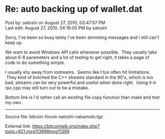 # Re: auto backing up of wallet.dat

Post by: satoshi on August 27, 2010, 03:47:57 PM<br>
Last edit: August 27, 2010, 04:16:05 PM by satoshi

Sorry, I've been so busy lately I've been skimming messages and I still can't keep up.

We want to avoid Windows API calls whenever possible. &nbsp;They usually take about 6-8 parameters and a lot of testing to get right, it takes a page of code to do something simple.

I usually shy away from iostreams. &nbsp;Seems like I too often hit limitations. &nbsp;They kind of botched the C++ streams standard in the 90's, which is too bad, streams can be very powerful and useful when done right. &nbsp;Using it in rpc.cpp may still turn out to be a mistake.

Bottom line is I'd rather call an existing file copy function than make and test my own.

---

Source file: bitcoin-forum-satoshi-nakamoto.tgz

External link: https://bitcointalk.org/index.php?topic=921.msg11399#msg11399
